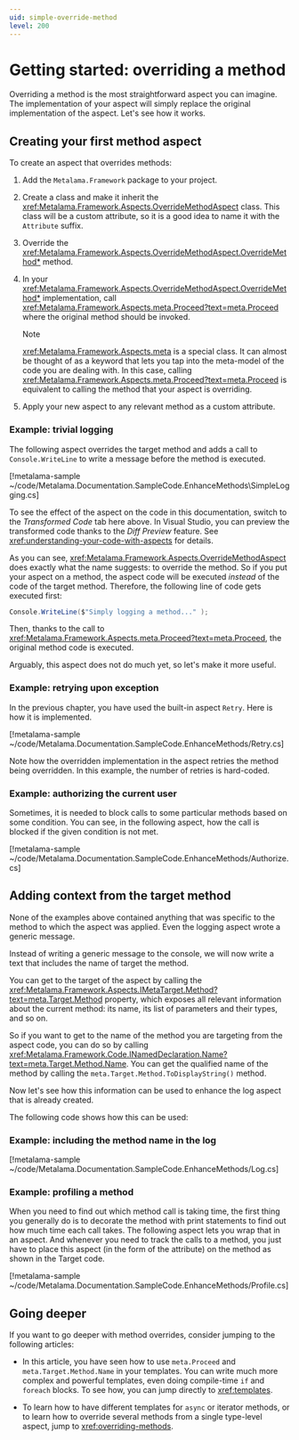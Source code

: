 ```yaml
---
uid: simple-override-method
level: 200
---
```


# Getting started: overriding a method

Overriding a method is the most straightforward aspect you can imagine. The implementation of your aspect will simply replace the original implementation of the aspect. Let's see how it works.

## Creating your first method aspect

To create an aspect that overrides methods:

1. Add the `Metalama.Framework` package to your project.

2. Create a class and make it inherit the <xref:Metalama.Framework.Aspects.OverrideMethodAspect> class.  This class will be a custom attribute, so it is a good idea to name it with the `Attribute` suffix.

3. Override the <xref:Metalama.Framework.Aspects.OverrideMethodAspect.OverrideMethod*> method.

4. In your <xref:Metalama.Framework.Aspects.OverrideMethodAspect.OverrideMethod*> implementation, call <xref:Metalama.Framework.Aspects.meta.Proceed?text=meta.Proceed> where the original method should be invoked.

    > [!NOTE]
    > <xref:Metalama.Framework.Aspects.meta> is a special class.  It can almost be thought of as a keyword that lets you tap into the meta-model of the code you are dealing with. In this case, calling <xref:Metalama.Framework.Aspects.meta.Proceed?text=meta.Proceed> is equivalent to calling the method that your aspect is overriding.

5. Apply your new aspect to any relevant method as a custom attribute.


### Example: trivial logging

The following aspect overrides the target method and adds a call to `Console.WriteLine` to write a message before the method is executed.

[!metalama-sample ~/code/Metalama.Documentation.SampleCode.EnhanceMethods\SimpleLogging.cs]

To see the effect of the aspect on the code in this documentation, switch to the _Transformed Code_ tab here above. In Visual Studio, you can preview the transformed code thanks to the _Diff Preview_ feature. See <xref:understanding-your-code-with-aspects> for details.

As you can see, <xref:Metalama.Framework.Aspects.OverrideMethodAspect> does exactly what the name suggests: to override the method. So if you put your aspect on a method, the aspect code will be executed _instead_ of the code of the target method. Therefore, the following line of code gets executed first:

```csharp
Console.WriteLine($"Simply logging a method..." );
```

Then, thanks to the call to <xref:Metalama.Framework.Aspects.meta.Proceed?text=meta.Proceed>, the original method code is executed.

Arguably, this aspect does not do much yet, so let's make it more useful.

### Example: retrying upon exception

In the previous chapter, you have used the built-in aspect `Retry`. Here is how it is implemented.

[!metalama-sample ~/code/Metalama.Documentation.SampleCode.EnhanceMethods/Retry.cs]

Note how the overridden implementation in the aspect retries the method being overridden. In this example, the number of retries is hard-coded.

### Example: authorizing the current user

Sometimes, it is needed to block calls to some particular methods based on some condition. You can see, in the following aspect, how the call is blocked if the given condition is not met.

[!metalama-sample ~/code/Metalama.Documentation.SampleCode.EnhanceMethods/Authorize.cs]


## Adding context from the target method

None of the examples above contained anything that was specific to the method to which the aspect was applied. Even the logging aspect wrote a generic message.

Instead of writing a generic message to the console, we will now write a text that includes the name of target the method.

You can get to the target of the aspect by calling the <xref:Metalama.Framework.Aspects.IMetaTarget.Method?text=meta.Target.Method> property, which exposes all relevant information about the current method: its name, its list of parameters and their types, and so on.

So if you want to get to the name of the method you are targeting from the aspect code, you can do so by calling <xref:Metalama.Framework.Code.INamedDeclaration.Name?text=meta.Target.Method.Name>. You can get the qualified name of the method by calling the `meta.Target.Method.ToDisplayString()` method.

Now let's see how this information can be used to enhance the log aspect that is already created.

The following code shows how this can be used:

### Example: including the method name in the log

[!metalama-sample ~/code/Metalama.Documentation.SampleCode.EnhanceMethods/Log.cs]


### Example: profiling a method

When you need to find out which method call is taking time, the first thing you generally do is to decorate the method with print statements to find out how much time each call takes. The following aspect lets you wrap that in an aspect. And whenever you need to track the calls to a method, you just have to place this aspect (in the form of the attribute) on the method as shown in the Target code.

[!metalama-sample ~/code/Metalama.Documentation.SampleCode.EnhanceMethods/Profile.cs]

## Going deeper

If you want to go deeper with method overrides, consider jumping to the following articles:

* In this article, you have seen how to use `meta.Proceed` and `meta.Target.Method.Name` in your templates. You can write much more complex and powerful templates, even doing compile-time `if` and `foreach` blocks. To see how, you can jump directly to <xref:templates>.

* To learn how to have different templates for `async` or iterator methods, or to learn how to override several methods from a single type-level aspect, jump to <xref:overriding-methods>.


